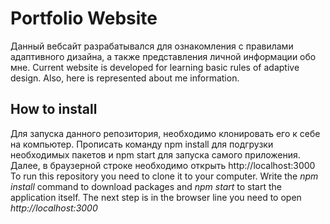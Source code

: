 # Portfolio Website
Данный вебсайт разрабатывался для ознакомления с правилами адаптивного дизайна, а также представления личной информации обо мне.
Current website is developed for learning basic rules of adaptive design. Also, here is represented about me information.
## How to install 
Для запуска данного репозитория, необходимо клонировать его к себе на компьютер. Прописать команду npm install для подгрузки необходимых пакетов и npm start для запуска самого приложения. Далее, в браузерной строке необходимо открыть http://localhost:3000
To run this repository you need to clone it to your computer. Write the *npm install* command to download packages and *npm start* to start the application itself. The next step is in the browser line you need to open *http://localhost:3000*
